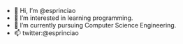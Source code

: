 - 👋 Hi, I’m @esprinciao
- 👀 I’m interested in learning programming.
- 🌱 I’m currently pursuing Computer Science Engineering.
- 📫 twitter:@esprinciao

<!---
esprinciao/esprinciao is a ✨ special ✨ repository because its `README.md` (this file) appears on your GitHub profile.
You can click the Preview link to take a look at your changes.
--->

